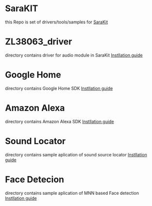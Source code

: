 # **SaraKIT**  
this Repo is set of drivers/tools/samples for [SaraKit](https://sarakit.saraai.com/getting-started/software)

# ZL38063_driver
directory contains driver for audio module in SaraKit [Instllation guide](https://sarakit.saraai.com/getting-started/software) 

# Google Home 
directory contains Google Home SDK [Instllation guide](https://sarakit.saraai.com/example-of-use/softwareex/google-home) 

# Amazon Alexa 
directory contains Amazon Alexa SDK [Instllation guide](https://sarakit.saraai.com/example-of-use/softwareex/alexa) 

# Sound Locator
directory contains sample aplication of sound source locator [Instllation guide](https://sarakit.saraai.com/example-of-use/softwareex/sound-locator)
 
# Face Detecion
directory contains sample aplication of MNN based Face detection [Instllation guide](https://sarakit.saraai.com/example-of-use/softwareex/face-detection) 